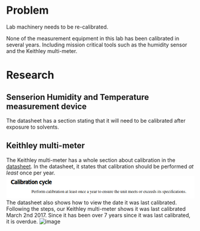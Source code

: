# Problem
Lab machinery needs to be re-calibrated.

None of the measurement equipment in this lab has been calibrated in several years. Including mission critical tools such as the humidity sensor and the Keithley multi-meter.

# Research
## Senserion Humidity and Temperature measurement device
The datasheet has a section stating that it will need to be calibrated after exposure to solvents.  
## Keithley multi-meter
The Keithley multi-meter has a whole section about calibration in the [datasheet](https://download.tek.com/manual/6514-901-01(D-May2003)(Instruction).pdf). In the datasheet, it states that calibration should be performed *at least* once per year.
![image](.attachments/3874dfd36cbe2e8446951ab417356be5dddb6641.png) 
The datasheet also shows how to view the date it was last calibrated. Following the steps, our Keithley multi-meter shows it was last calibrated March 2nd 2017. Since it has been over 7 years since it was last calibrated, it is overdue.
![image]()